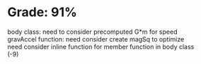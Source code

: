 # Grade: 91%

<p>
body class: need to consider precomputed G*m for speed <br>
gravAccel function: need consider create magSq to optimize <br>
need consider inline function for member function in body class <br>
(-9) <br>
</p>